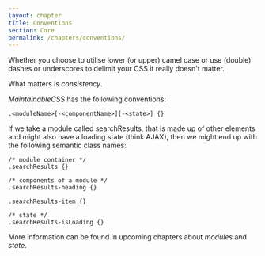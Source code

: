 ```yaml
---
layout: chapter
title: Conventions
section: Core
permalink: /chapters/conventions/
---
```


Whether you choose to utilise lower (or upper) camel case or use (double) dashes or underscores to delimit your CSS it really doesn't matter.

What matters is *consistency*.

*MaintainableCSS* has the following conventions:

	.<moduleName>[-<componentName>][-<state>] {}

If we take a module called searchResults, that is made up of other elements and might also have a loading state (think AJAX), then we might end up with the following semantic class names:

	/* module container */
	.searchResults {}

	/* components of a module */
	.searchResults-heading {}

	.searchResults-item {}

	/* state */
	.searchResults-isLoading {}

More information can be found in upcoming chapters about *modules* and *state*.